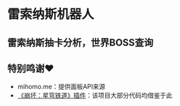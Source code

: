 # 雷索纳斯机器人

## 雷索纳斯抽卡分析，世界BOSS查询

## 特别鸣谢♥
- mihomo.me：提供面板API来源
- [《崩坏：星穹铁道》插件](https://github.com/hewang1an/StarRail-plugin)：该项目大部分代码均借鉴于此
